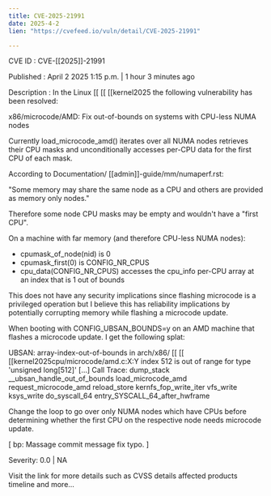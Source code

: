 ```yaml
---
title: CVE-2025-21991
date: 2025-4-2
lien: "https://cvefeed.io/vuln/detail/CVE-2025-21991"

---
```


CVE ID : CVE-[[2025]]-21991

Published :  April 2
2025
1:15 p.m. | 1 hour
3 minutes ago

Description : In the Linux  [[ [[ [[kernel2025
the following vulnerability has been resolved:

x86/microcode/AMD: Fix out-of-bounds on systems with CPU-less NUMA nodes

Currently
load_microcode_amd() iterates over all NUMA nodes
retrieves their
CPU masks and unconditionally accesses per-CPU data for the first CPU of each
mask.

According to Documentation/ [[admin]]-guide/mm/numaperf.rst:

  "Some memory may share the same node as a CPU
and others are provided as
  memory only nodes."

Therefore
some node CPU masks may be empty and wouldn't have a "first CPU".

On a machine with far memory (and therefore CPU-less NUMA nodes):
- cpumask_of_node(nid) is 0
- cpumask_first(0) is CONFIG_NR_CPUS
- cpu_data(CONFIG_NR_CPUS) accesses the cpu_info per-CPU array at an
  index that is 1 out of bounds

This does not have any security implications since flashing microcode is
a privileged operation but I believe this has reliability implications by
potentially corrupting memory while flashing a microcode update.

When booting with CONFIG_UBSAN_BOUNDS=y on an AMD machine that flashes
a microcode update. I get the following splat:

  UBSAN: array-index-out-of-bounds in arch/x86/ [[ [[ [[kernel2025cpu/microcode/amd.c:X:Y
  index 512 is out of range for type 'unsigned long[512]'
  [...]
  Call Trace:
   dump_stack
   __ubsan_handle_out_of_bounds
   load_microcode_amd
   request_microcode_amd
   reload_store
   kernfs_fop_write_iter
   vfs_write
   ksys_write
   do_syscall_64
   entry_SYSCALL_64_after_hwframe

Change the loop to go over only NUMA nodes which have CPUs before determining
whether the first CPU on the respective node needs microcode update.

  [ bp: Massage commit message
fix typo. ]

Severity: 0.0 | NA

Visit the link for more details
such as CVSS details
affected products
timeline
and more...
